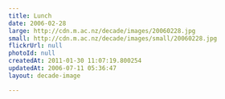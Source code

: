 ```yaml
---
title: Lunch
date: 2006-02-28
large: http://cdn.m.ac.nz/decade/images/20060228.jpg
small: http://cdn.m.ac.nz/decade/images/small/20060228.jpg
flickrUrl: null
photoId: null
createdAt: 2011-01-30 11:07:19.800254
updatedAt: 2006-07-11 05:36:47
layout: decade-image

---
```


